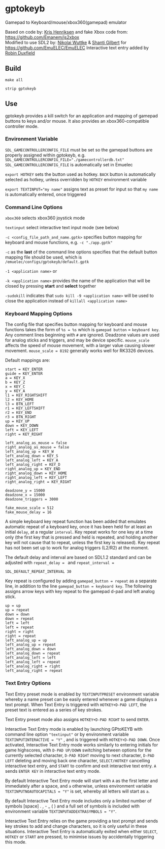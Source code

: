 # gptokeyb

Gamepad to Keyboard/mouse/xbox360(gamepad) emulator

Based on code by: [Kris Henriksen](https://github.com/krishenriksen/AnberPorts/tree/master/AnberPorts-Joystick) and fake Xbox code from: https://github.com/Emanem/js2xbox   
Modified to use SDL2 by: [Nikolai Wuttke](https://github.com/lethal-guitar) & [Shanti Gilbert](https://github.com/shantigilbert) for https://github.com/EmuELEC/EmuELEC
Interactive text entry added by [Robin Duxfield](https://github.com/romadu)

## Build
`make all`

`strip gptokeyb`

## Use
gptokeyb provides a kill switch for an application and mapping of gamepad buttons to keys and/or mouse. It also provides an xbox360-compatible controller mode.

### Environment Variable
`SDL_GAMECONTROLLERCONFIG_FILE` must be set so the gamepad buttons are properly assigned within gptokeyb, e.g. `SDL_GAMECONTROLLERCONFIG_FILE="./gamecontrollerdb.txt"`
`SDL_GAMECONTROLLERCONFIG_FILE` is automatically set in Emuelec

`export HOTKEY` sets the button used as hotkey. `BACK` button is automatically selected as hotkey, unless overridden by `HOTKEY` environment variable

`export TEXTINPUT="my name"` assigns text as preset for input so that `my name` is automatically entered, once triggered

### Command Line Options
`xbox360` selects xbox360 joystick mode

`textinput` select interactive text input mode (see below)

`-c <config_file_path_and_name.gptk>` specifies button mapping for keyboard and mouse functions, e.g. `-c "./app.gptk"`

`-c` as the **last** of the command line options specifies that the default button mapping file should be used, which is `/emuelec/configs/gptokeyb/default.gptk`

`-1 <application name>` or

`-k <application name>` provides the name of the application that will be closed by pressing **start** and **select** together

`-sudokill` indicates that `sudo kill -9 <application name>` will be used to close the application instead of `killall <application name>`

### Keyboard Mapping Options
The config file that specifies button mapping for keyboard and mouse functions takes the form of `%s = %s` which is `gamepad button` = `keyboard key`. Any comment lines beginning with `#` are ignored. Deadzone values are used for analog sticks and triggers, and may be device specific. `mouse_scale` affects the speed of mouse movement, with a larger value causing slower movement. `mouse_scale = 8192` generally works well for RK3326 devices.

Default mappings are:
```back = KEY_ESC
start = KEY_ENTER
guide = KEY_ENTER
a = KEY_X
b = KEY_Z
x = KEY_C
y = KEY_A
l1 = KEY_RIGHTSHIFT
l2 = KEY_HOME
l3 = BTN_LEFT
r1 = KEY_LEFTSHIFT
r2 = KEY_END
r3 = BTN_RIGHT
up = KEY_UP
down = KEY_DOWN
left = KEY_LEFT
right = KEY_RIGHT

left_analog_as_mouse = false
right_analog_as_mouse = false
left_analog_up = KEY_W
left_analog_down = KEY_S
left_analog_left = KEY_A
left_analog_right = KEY_D
right_analog_up = KEY_END
right_analog_down = KEY_HOME
right_analog_left = KEY_LEFT
right_analog_right = KEY_RIGHT

deadzone_y = 15000
deadzone_x = 15000
deadzone_triggers = 3000

fake_mouse_scale = 512
fake_mouse_delay = 16
```
A simple keyboard key repeat function has been added that emulates automatic repeat of a keyboard key, once it has been held for at least an initial `delay`, at a regular `interval`. Key repeat works for one key at a time only (the first key that is pressed and held is repeated, and holding another key will not cause that to repeat, unless the first key is released). Key repeat has not been set up to work for analog triggers (L2/R2) at the moment.

The default delay and interval are based on SDL1.2 standard and can be adjusted with `repeat_delay = ` and `repeat_interval = `
```SDL_DEFAULT_REPEAT_DELAY 500
SDL_DEFAULT_REPEAT_INTERVAL 30
```

Key repeat is configured by adding `gamepad_button = repeat` as a separate line, in addition to the line `gamepad_button = keyboard key`. The following assigns arrow keys with key repeat to the gamepad d-pad and left analog stick.
```
up = up
up = repeat
down = down
down = repeat
left = left
left = repeat
right = right
right = repeat
left_analog_up = up
left_analog_up = repeat
left_analog_down = down
left_analog_down = repeat
left_analog_left = left
left_analog_left = repeat
left_analog_right = right
left_analog_right = repeat
```

### Text Entry Options
Text Entry preset mode is enabled by `TEXTINPUTPRESET` environment variable whereby a name preset can be easily entered whenever a game displays a text prompt. When Text Entry is triggered with `HOTKEY+D-PAD LEFT`, the preset text is entered as a series of key strokes.

Text Entry preset mode also assigns `HOTKEY+D-PAD RIGHT` to send `ENTER`.

Interactive Text Entry mode is enabled by launching GPtoKEYB with command line option `"textinput"` or by environment variable `TEXTINPUTINTERACTIVE = "Y"` , and is triggered with `HOTKEY+D-PAD DOWN`. Once activated, Interactive Text Entry mode works similarly to entering initials for game highscores, with `D-PAD UP/DOWN` switching between options for the currently selected character, `D-PAD RIGHT` moving to next character, `D-PAD LEFT` deleting and moving back one character, `SELECT/HOTKEY` cancelling interactive text entry, and `START` to confirm and exit interactive text entry. `A` sends `ENTER KEY` in interactive text entry mode.

By default Interactive Text Entry mode will start with `A` as the first letter and immediately after a space, and `a` otherwise, unless environment variable `TEXTINPUTNOAUTOCAPITALS = "Y"` is set, whereby all letters will start as `a`.

By default Interactive Text Entry mode includes only a limited number of symbols [space] . , - _ ( ) and a full set of symbols is included with environment variable `TEXTINPUTADDEXTRASYMBOLS = "Y"`.

Interactive Text Entry relies on the game providing a text prompt and sends key strokes to add and change characters, so it is only useful in these situations. Interactive Text Entry is automatically exited when either `SELECT`, `HOTKEY` or `START` are pressed, to minimise issues by accidentally triggering this mode.
